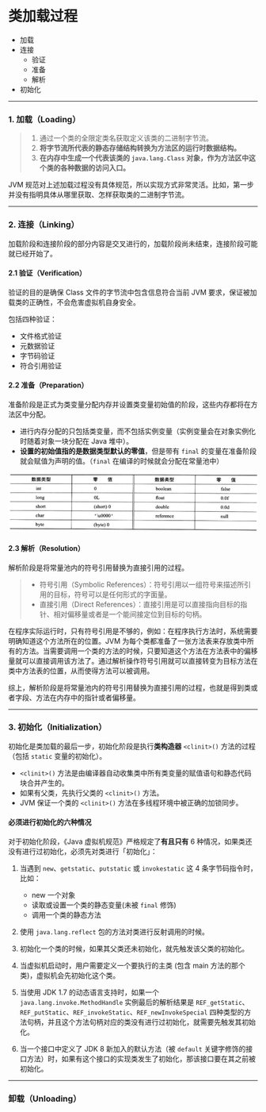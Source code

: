 # 类加载过程

- 加载
- 连接
    - 验证
    - 准备
    - 解析
- 初始化

---
### 1. 加载（Loading）

> 1. 通过一个类的全限定类名获取定义该类的二进制字节流。
> 2. **将字节流所代表的静态存储结构转换为方法区的运行时数据结构。**
> 3. **在内存中生成一个代表该类的 `java.lang.Class` 对象，作为方法区中这个类的各种数据的访问入口。**

JVM 规范对上述加载过程没有具体规范，所以实现方式非常灵活。比如，第一步并没有指明具体从哪里获取、怎样获取类的二进制字节流。


---
### 2. 连接（Linking）

加载阶段和连接阶段的部分内容是交叉进行的，加载阶段尚未结束，连接阶段可能就已经开始了。

#### 2.1 验证（Verification）

验证的目的是确保 Class 文件的字节流中包含信息符合当前 JVM 要求，保证被加载类的正确性，不会危害虚拟机自身安全。

包括四种验证：
- 文件格式验证
- 元数据验证
- 字节码验证
- 符合引用验证

#### 2.2 准备（Preparation）

准备阶段是正式为类变量分配内存并设置类变量初始值的阶段，这些内存都将在方法区中分配。

- 进行内存分配的只包括类变量，而不包括实例变量（实例变量会在对象实例化时随着对象一块分配在 Java 堆中）。
- **设置的初始值指的是数据类型默认的零值**，但是带有 `final` 的变量在准备阶段就会赋值为声明的值。（`final` 在编译的时候就会分配在常量池中）

![数据类型零值](/assets/images/JVM/数据类型零值.png)

#### 2.3 解析（Resolution）

解析阶段是将常量池内的符号引用替换为直接引用的过程。

> - 符号引用（Symbolic References）：符号引用以一组符号来描述所引用的目标，符号可以是任何形式的字面量。
> - 直接引用（Direct References）：直接引用是可以直接指向目标的指针、相对偏移量或者是一个能间接定位到目标的句柄。

在程序实际运行时，只有符号引用是不够的，例如：在程序执行方法时，系统需要明确知道这个方法所在的位置。JVM 为每个类都准备了一张方法表来存放类中所有的方法。当需要调用一个类的方法的时候，只要知道这个方法在方法表中的偏移量就可以直接调用该方法了。通过解析操作符号引用就可以直接转变为目标方法在类中方法表的位置，从而使得方法可以被调用。

综上，解析阶段是将常量池内的符号引用替换为直接引用的过程，也就是得到类或者字段、方法在内存中的指针或者偏移量。


---
### 3. 初始化（Initialization）

初始化是类加载的最后一步，初始化阶段是执行**类构造器** `<clinit>()` 方法的过程（包括 `static` 变量的初始化）。

- `<clinit>()` 方法是由编译器自动收集类中所有类变量的赋值语句和静态代码块合并产生的。
- 如果有父类，先执行父类的 `<clinit>()` 方法。
- JVM 保证一个类的 `<clinit>()` 方法在多线程环境中被正确的加锁同步。

#### 必须进行初始化的六种情况

对于初始化阶段，《Java 虚拟机规范》严格规定了**有且只有** 6 种情况，如果类还没有进行过初始化，必须先对类进行「初始化」：

1. 当遇到 `new`、`getstatic`、`putstatic` 或 `invokestatic` 这 4 条字节码指令时，比如：
    - new 一个对象
    - 读取或设置一个类的静态变量(未被 `final` 修饰)
    - 调用一个类的静态方法

2. 使用 `java.lang.reflect` 包的方法对类进行反射调用的时候。

3. 初始化一个类的时候，如果其父类还未初始化，就先触发该父类的初始化。

4. 当虚拟机启动时，用户需要定义一个要执行的主类 (包含 main 方法的那个类)，虚拟机会先初始化这个类。

5. 当使用 JDK 1.7 的动态语言支持时，如果一个 `java.lang.invoke.MethodHandle` 实例最后的解析结果是 `REF_getStatic`、`REF_putStatic`、`REF_invokeStatic`、`REF_newInvokeSpecial` 四种类型的方法句柄，并且这个方法句柄对应的类没有进行过初始化，就需要先触发其初始化。

6. 当一个接口中定义了 JDK 8 新加入的默认方法（被 `default` 关键字修饰的接口方法）时，如果有这个接口的实现类发生了初始化，那该接口要在其之前被初始化。


---
### 卸载（Unloading）